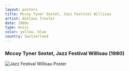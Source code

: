 ```yaml
---
layout: posters
title: Mccoy Tyner Sextet, Jazz Festival Willisau
artist: Niklaus Troxler
date: 1980s
type: music
color: yellow, blue
country: Switzerland
---
```


### Mccoy Tyner Sextet, Jazz Festival Willisau (1980)

<img src="/poster-design/img/jazzfestwillisau.jpg" alt="Jazz Festival Willisau Poster">